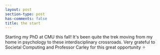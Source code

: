 ```yaml
---
layout: post
section-type: post
has-comments: false
title: the start
---
```


Starting my PhD at CMU this fall! It's been quite the trek moving from my home in psychology to these interdisciplinary crossroads. Very grateful to Societal Computing and Professor Carley for this great opportunity ✧
